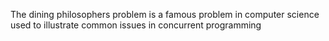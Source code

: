 The dining philosophers problem is a famous problem in computer science used to illustrate common issues in concurrent programming
